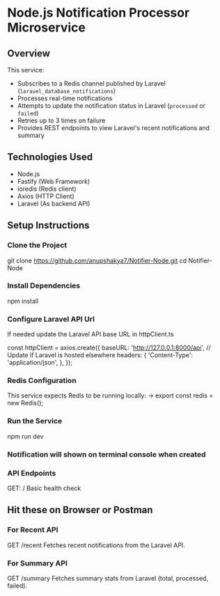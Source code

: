 # Node.js Notification Processor Microservice

## Overview
This service:
- Subscribes to a Redis channel published by Laravel (`laravel_database_notifications`)
- Processes real-time notifications
- Attempts to update the notification status in Laravel (`processed` or `failed`)
- Retries up to 3 times on failure
- Provides REST endpoints to view Laravel's recent notifications and summary

## Technologies Used
- Node.js
- Fastify (Web Framework)
- ioredis (Redis client)
- Axios (HTTP Client)
- Laravel (As backend API)

## Setup Instructions

### Clone the Project
git clone https://github.com/anupshakya7/Notifier-Node.git
cd Notifier-Node

### Install Dependencies
npm install

### Configure Laravel API Url
If needed update the Laravel API base URL in httpClient.ts

const httpClient = axios.create({
  baseURL: 'http://127.0.0.1:8000/api', // Update if Laravel is hosted elsewhere
  headers: {
    'Content-Type': 'application/json',
  },
});

### Redis Configuration
This service expects Redis to be running locally:
-> export const redis = new Redis();

### Run the Service
npm run dev

### Notification will shown on terminal console when created

### API Endpoints
GET: /
Basic health check

## Hit these on Browser or Postman
### For Recent API
GET /recent
Fetches recent notifications from the Laravel API.

### For Summary API
GET /summary
Fetches summary stats from Laravel (total, processed, failed).

